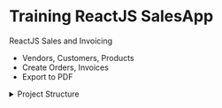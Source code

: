 # Training ReactJS SalesApp
ReactJS Sales and Invoicing
* Vendors, Customers, Products
* Create Orders, Invoices
* Export to PDF



<details><summary>Project Structure</summary>
<p>

![Alt text](./salesapp.dio.svg)

#### Ecosystem:
```
sales: standalone application SSR React 18 + Webpack 5
store: standalone application SSR React 18 + Webpack 5
```
</p>

</details>
